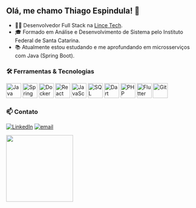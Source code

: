 ## Olá, me chamo Thiago Espindula! 👋

- 👨‍💻 Desenvolvedor Full Stack na [Lince Tech](https://lincetec.com.br/).
- 🎓 Formado em Análise e Desenvolvimento de Sistema pelo Instituto Federal de Santa Catarina.
- 📚 Atualmente estou estudando e me aprofundando em microsserviços com Java (Spring Boot).
  
### 🛠️ Ferramentas & Tecnologias
<p align="left">
  <img src="https://cdn.jsdelivr.net/gh/devicons/devicon/icons/java/java-original.svg" alt="Java" title="Java" width="40" height="40"/>
  <img src="https://cdn.jsdelivr.net/gh/devicons/devicon/icons/spring/spring-original.svg" alt="Spring" title="Spring" width="40" height="40"/>
  <img src="https://cdn.jsdelivr.net/gh/devicons/devicon/icons/docker/docker-original.svg" alt="Docker" title="Docker" width="40" height="40"/>
  <img src="https://cdn.jsdelivr.net/gh/devicons/devicon/icons/react/react-original.svg" alt="React" title="React" width="40" height="40"/>
  <img src="https://cdn.jsdelivr.net/gh/devicons/devicon/icons/javascript/javascript-original.svg" alt="JavaScript" title="JavaScript" width="40" height="40"/>
  <img src="https://cdn.jsdelivr.net/gh/devicons/devicon/icons/microsoftsqlserver/microsoftsqlserver-plain.svg" alt="SQL Server" title="SQL Server" width="40" height="40"/>
  <img src="https://cdn.jsdelivr.net/gh/devicons/devicon/icons/dart/dart-original.svg" alt="Dart" title="Dart" width="40" height="40"/>
  <img src="https://cdn.jsdelivr.net/gh/devicons/devicon/icons/php/php-original.svg" alt="PHP" title="PHP" width="40" height="40"/>
  <img src="https://cdn.jsdelivr.net/gh/devicons/devicon/icons/flutter/flutter-original.svg" alt="Flutter" title="Flutter" width="40" height="40"/>
  <img src="https://cdn.jsdelivr.net/gh/devicons/devicon/icons/git/git-original.svg" alt="Git" title="Git" width="40" height="40"/>
</p>


### 📫 Contato
[![LinkedIn](https://img.shields.io/badge/LinkedIn-%230077B5.svg?logo=linkedin&logoColor=white)](https://www.linkedin.com/in/thiago-cesar-aragao-espindula/) [![email](https://img.shields.io/badge/Email-D14836?logo=gmail&logoColor=white)](mailto:thiagoespindula00@gmail.com) 

<img height="180em" src="https://github-readme-stats.vercel.app/api/top-langs/?username=thiagoespindula00&layout=compact&langs_count=6&theme=dracula"/>
